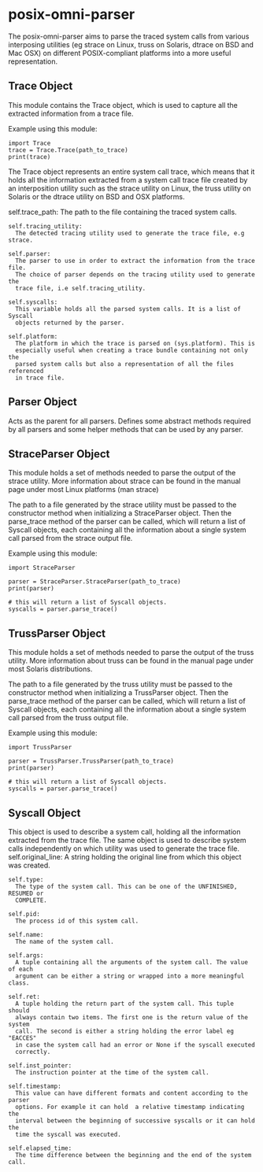posix-omni-parser
=================
The posix-omni-parser aims to parse the traced system calls from various
interposing utilities (eg strace on Linux, truss on Solaris, dtrace on BSD
and Mac OSX) on different POSIX-compliant platforms into a more useful 
representation.


Trace Object
------------
<Purpose>
  This module contains the Trace object, which is used to capture all the
  extracted information from a trace file.

  Example using this module:

    import Trace
    trace = Trace.Trace(path_to_trace)
    print(trace)

  The Trace object represents an entire system call trace, which means that it 
    holds all the information extracted from a system call trace file created by
    an interposition utility such as the strace utility on Linux, the truss 
    utility on Solaris or the dtrace utility on BSD and OSX platforms.

  <Attributes>
    self.trace_path:
      The path to the file containing the traced system calls.
    
    self.tracing_utility:
      The detected tracing utility used to generate the trace file, e.g strace.
    
    self.parser:
      The parser to use in order to extract the information from the trace file.
      The choice of parser depends on the tracing utility used to generate the 
      trace file, i.e self.tracing_utility.

    self.syscalls:
      This variable holds all the parsed system calls. It is a list of Syscall
      objects returned by the parser.

    self.platform:
      The platform in which the trace is parsed on (sys.platform). This is
      especially useful when creating a trace bundle containing not only the
      parsed system calls but also a representation of all the files referenced
      in trace file.


Parser Object
-------------
<Purpose>
  Acts as the parent for all parsers. Defines some abstract methods required by
  all parsers and some helper methods that can be used by any parser.


StraceParser Object
-------------------
<Purpose>
  This module holds a set of methods needed to parse the output of the strace
  utility. More information about strace can be found in the manual page under
  most Linux platforms (man strace)

  The path to a file generated by the strace utility must be passed to the
  constructor method when initializing a StraceParser object. Then the
  parse_trace method of the parser can be called, which will return a list of
  Syscall objects, each containing all the information about a single system
  call parsed from the strace output file.

  Example using this module:

    import StraceParser

    parser = StraceParser.StraceParser(path_to_trace)
    print(parser)

    # this will return a list of Syscall objects.
    syscalls = parser.parse_trace()


TrussParser Object
------------------
<Purpose>
  This module holds a set of methods needed to parse the output of the truss
  utility. More information about truss can be found in the manual page under
  most Solaris distributions.

  The path to a file generated by the truss utility must be passed to the
  constructor method when initializing a TrussParser object. Then the
  parse_trace method of the parser can be called, which will return a list of
  Syscall objects, each containing all the information about a single system
  call parsed from the truss output file.

  Example using this module:

    import TrussParser

    parser = TrussParser.TrussParser(path_to_trace)
    print(parser)

    # this will return a list of Syscall objects.
    syscalls = parser.parse_trace()


Syscall Object
--------------
  <Purpose>
    This object is used to describe a system call, holding all the information
    extracted from the trace file. The same object is used to describe system 
    calls independently on which utility was used to generate the trace file.

  <Attributes>
    self.original_line:
      A string holding the original line from which this object was created.

    self.type:
      The type of the system call. This can be one of the UNFINISHED, RESUMED or
      COMPLETE.

    self.pid:
      The process id of this system call.

    self.name:
      The name of the system call.

    self.args:
      A tuple containing all the arguments of the system call. The value of each
      argument can be either a string or wrapped into a more meaningful class.

    self.ret:
      A tuple holding the return part of the system call. This tuple should
      always contain two items. The first one is the return value of the system
      call. The second is either a string holding the error label eg "EACCES"
      in case the system call had an error or None if the syscall executed 
      correctly.
    
    self.inst_pointer:
      The instruction pointer at the time of the system call.

    self.timestamp:
      This value can have different formats and content according to the parser
      options. For example it can hold  a relative timestamp indicating the
      interval between the beginning of successive syscalls or it can hold the
      time the syscall was executed.

    self.elapsed_time:
      The time difference between the beginning and the end of the system call.